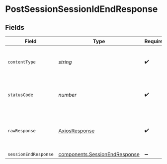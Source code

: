 # PostSessionSessionIdEndResponse


## Fields

| Field                                                                          | Type                                                                           | Required                                                                       | Description                                                                    |
| ------------------------------------------------------------------------------ | ------------------------------------------------------------------------------ | ------------------------------------------------------------------------------ | ------------------------------------------------------------------------------ |
| `contentType`                                                                  | *string*                                                                       | :heavy_check_mark:                                                             | HTTP response content type for this operation                                  |
| `statusCode`                                                                   | *number*                                                                       | :heavy_check_mark:                                                             | HTTP response status code for this operation                                   |
| `rawResponse`                                                                  | [AxiosResponse](https://axios-http.com/docs/res_schema)                        | :heavy_check_mark:                                                             | Raw HTTP response; suitable for custom response parsing                        |
| `sessionEndResponse`                                                           | [components.SessionEndResponse](../../models/components/sessionendresponse.md) | :heavy_minus_sign:                                                             | OK                                                                             |